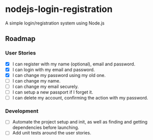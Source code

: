 # nodejs-login-registration
A simple login/registration system using Node.js

## Roadmap
### User Stories
- [x] I can register with my name (optional), email and password.
- [x] I can login with my email and password.
- [x] I can change my password using my old one.
- [ ] I can change my name.
- [ ] I can change my email securely.
- [ ] I can setup a new passport if I forget it.
- [ ] I can delete my account, confirming the action with my password.

### Development
- [ ] Automate the project setup and init, as well as finding and getting dependencies before launching.
- [ ] Add unit tests around the user stories.
